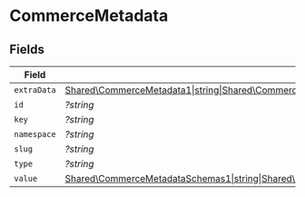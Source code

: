 # CommerceMetadata


## Fields

| Field                                                                                                                                                                                                                                                                            | Type                                                                                                                                                                                                                                                                             | Required                                                                                                                                                                                                                                                                         | Description                                                                                                                                                                                                                                                                      |
| -------------------------------------------------------------------------------------------------------------------------------------------------------------------------------------------------------------------------------------------------------------------------------- | -------------------------------------------------------------------------------------------------------------------------------------------------------------------------------------------------------------------------------------------------------------------------------- | -------------------------------------------------------------------------------------------------------------------------------------------------------------------------------------------------------------------------------------------------------------------------------- | -------------------------------------------------------------------------------------------------------------------------------------------------------------------------------------------------------------------------------------------------------------------------------- |
| `extraData`                                                                                                                                                                                                                                                                      | [Shared\CommerceMetadata1\|string\|Shared\CommerceMetadataSchemasExtraData22\|float\|Shared\CommerceMetadataSchemasExtraData32\|bool\|Shared\CommerceMetadataSchemasExtraData2\|array\|Shared\CommerceMetadataSchemasExtraData52\|null](../../Models/Shared/CommerceMetadataExtraData.md) | :heavy_minus_sign:                                                                                                                                                                                                                                                               | N/A                                                                                                                                                                                                                                                                              |
| `id`                                                                                                                                                                                                                                                                             | *?string*                                                                                                                                                                                                                                                                        | :heavy_minus_sign:                                                                                                                                                                                                                                                               | N/A                                                                                                                                                                                                                                                                              |
| `key`                                                                                                                                                                                                                                                                            | *?string*                                                                                                                                                                                                                                                                        | :heavy_minus_sign:                                                                                                                                                                                                                                                               | N/A                                                                                                                                                                                                                                                                              |
| `namespace`                                                                                                                                                                                                                                                                      | *?string*                                                                                                                                                                                                                                                                        | :heavy_minus_sign:                                                                                                                                                                                                                                                               | N/A                                                                                                                                                                                                                                                                              |
| `slug`                                                                                                                                                                                                                                                                           | *?string*                                                                                                                                                                                                                                                                        | :heavy_minus_sign:                                                                                                                                                                                                                                                               | N/A                                                                                                                                                                                                                                                                              |
| `type`                                                                                                                                                                                                                                                                           | *?string*                                                                                                                                                                                                                                                                        | :heavy_minus_sign:                                                                                                                                                                                                                                                               | N/A                                                                                                                                                                                                                                                                              |
| `value`                                                                                                                                                                                                                                                                          | [Shared\CommerceMetadataSchemas1\|string\|Shared\CommerceMetadataSchemasValue2\|float\|Shared\CommerceMetadataSchemasValue32\|bool\|Shared\CommerceMetadataSchemasValue42\|array\|Shared\CommerceMetadataSchemasValue52\|null](../../Models/Shared/CommerceMetadataValue.md)     | :heavy_minus_sign:                                                                                                                                                                                                                                                               | N/A                                                                                                                                                                                                                                                                              |